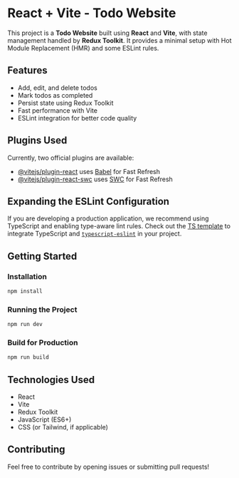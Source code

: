 # React + Vite - Todo Website

This project is a **Todo Website** built using **React** and **Vite**, with state management handled by **Redux Toolkit**. It provides a minimal setup with Hot Module Replacement (HMR) and some ESLint rules.

## Features
- Add, edit, and delete todos
- Mark todos as completed
- Persist state using Redux Toolkit
- Fast performance with Vite
- ESLint integration for better code quality

## Plugins Used
Currently, two official plugins are available:

- [@vitejs/plugin-react](https://github.com/vitejs/vite-plugin-react/blob/main/packages/plugin-react/README.md) uses [Babel](https://babeljs.io/) for Fast Refresh
- [@vitejs/plugin-react-swc](https://github.com/vitejs/vite-plugin-react-swc) uses [SWC](https://swc.rs/) for Fast Refresh

## Expanding the ESLint Configuration

If you are developing a production application, we recommend using TypeScript and enabling type-aware lint rules. Check out the [TS template](https://github.com/vitejs/vite/tree/main/packages/create-vite/template-react-ts) to integrate TypeScript and [`typescript-eslint`](https://typescript-eslint.io) in your project.

## Getting Started

### Installation
```sh
npm install
```

### Running the Project
```sh
npm run dev
```

### Build for Production
```sh
npm run build
```

## Technologies Used
- React
- Vite
- Redux Toolkit
- JavaScript (ES6+)
- CSS (or Tailwind, if applicable)

## Contributing
Feel free to contribute by opening issues or submitting pull requests!


